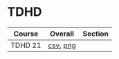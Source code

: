 # TDHD

| Course | Overall | Section |
| ------ | ------- | ------- |
| TDHD 21 | [csv](https://github.com/UCSD-Historical-Enrollment-Data/2023Fall/blob/main/overall/TDHD%2021.csv), [png](https://raw.githubusercontent.com/UCSD-Historical-Enrollment-Data/2023Fall/main/plot_overall/TDHD%2021.png) |  |
